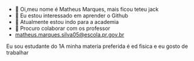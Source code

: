 - 👋 Oi,meu nome é Matheus Marques, mais ficou teteu jack
- 👀 Eu estou interessado em aprender o Github
- 🌱 Atualmente estou indo para a academia 
- 💞️ Procuro colaborar com os professor
-    matheus.marques.silva05@escola.pr.gov.br

Eu sou estudante do 1A minha materia preferida é ed fisica e eu gosto de trabalhar
